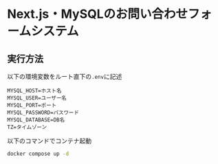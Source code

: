# Next.js・MySQLのお問い合わせフォームシステム

## 実行方法

以下の環境変数をルート直下の`.env`に記述

```.env
MYSQL_HOST=ホスト名
MYSQL_USER=ユーザー名
MYSQL_PORT=ポート
MYSQL_PASSWORD=パスワード
MYSQL_DATABASE=DB名
TZ=タイムゾーン
```

以下のコマンドでコンテナ起動

```bash
docker compose up -d
```
